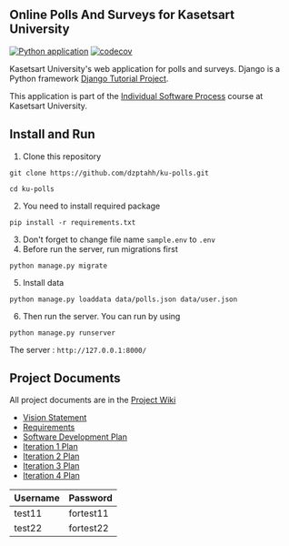 ## Online Polls And Surveys for Kasetsart University
[![Python application](https://github.com/dzptahh/ku-polls/actions/workflows/python-app.yml/badge.svg)](https://github.com/dzptahh/ku-polls/actions/workflows/python-app.yml)
[![codecov](https://codecov.io/gh/dzptahh/ku-polls/branch/Master/graph/badge.svg?token=HG1ZI1BOBR)](https://codecov.io/gh/dzptahh/ku-polls)

Kasetsart University's web application for polls and surveys. Django is a Python framework [Django Tutorial Project](https://docs.djangoproject.com/en/4.1/intro/tutorial01/).

This application is part of the [Individual Software Process](https://cpske.github.io/ISP) course at Kasetsart University.

## Install and Run
1. Clone this repository

``` 
git clone https://github.com/dzptahh/ku-polls.git
```
```
cd ku-polls
```

2. You need to install required package

```
pip install -r requirements.txt
```
3. Don't forget to change file name `sample.env` to `.env`
4. Before run the server, run migrations first
```
python manage.py migrate
```
5. Install data
```
python manage.py loaddata data/polls.json data/user.json
```

6. Then run the server. You can run by using
```
python manage.py runserver
```
The server : `http://127.0.0.1:8000/`

## Project Documents
All project documents are in the [Project Wiki](../../wiki/Home)
+ [Vision Statement](../../wiki/Vision%20Statement)
+ [Requirements](https://github.com/dzptahh/ku-polls/wiki/Requirements)
+ [Software Development Plan](https://github.com/dzptahh/ku-polls/wiki/Software-Development-Plan)
+ [Iteration 1 Plan](../../wiki/Iteration-1-Plan)
+ [Iteration 2 Plan](../../wiki/Iteration-2-Plan)
+ [Iteration 3 Plan](../../wiki/Iteration-3-Plan)
+ [Iteration 4 Plan](https://github.com/dzptahh/ku-polls/wiki/Iteration-4-Plan)

| Username  | Password  |
|-----------|-----------|
|   test11  | fortest11|
|   test22   | fortest22 | # wait for update
